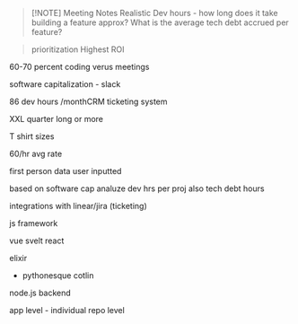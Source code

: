 
> [!NOTE] Meeting Notes
> Realistic Dev hours - how long does it take building a feature approx? What is the average tech debt accrued per feature? 


>prioritization Highest ROI

60-70 percent coding verus meetings

software capitalization - slack

86 dev hours /monthCRM ticketing system

XXL quarter long or more 

T shirt sizes

60/hr avg rate 

first person data user inputted

based on software cap analuze dev hrs per proj also tech debt hours 

integrations with linear/jira (ticketing)

js framework

vue svelt react

elixir
- pythonesque
cotlin

node.js backend 

app level - individual repo level





